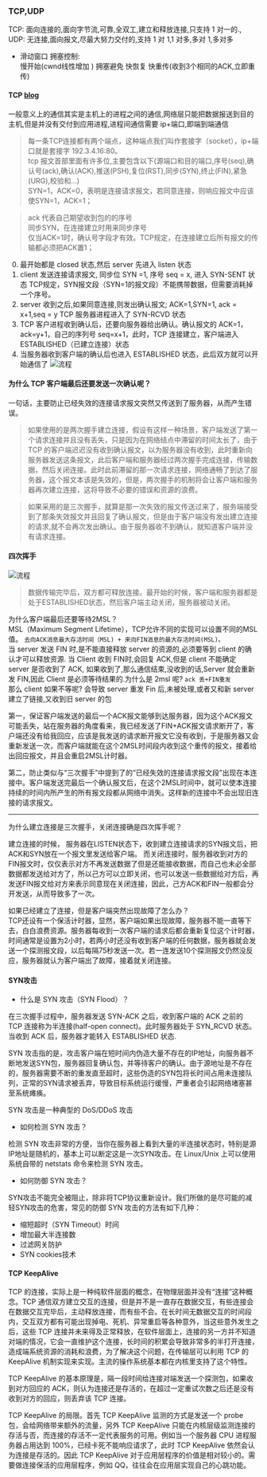 
### TCP,UDP

TCP: 面向连接的,面向字节流,可靠,全双工,建立和释放连接,只支持 1 对一的.,  
UDP: 无连接,面向报文,尽最大努力交付的,支持 1 对 1,1 对多,多对 1,多对多

- 滑动窗口 拥塞控制:  
 慢开始(cwnd线性增加 ) 拥塞避免 快恢复 快重传(收到3个相同的ACK,立即重传)
#### TCP [blog](https://blog.csdn.net/qzcsu/article/details/72861891)
一般意义上的通信其实是主机上的进程之间的通信,网络层只能把数据报送到目的主机,但是并没有交付到应用进程,进程间通信需要 ip+端口,即端到端通信  
> 每一条TCP连接都有两个端点，这种端点我们叫作套接字（socket），ip+端口就是套接字 192.3.4.16:80。  
> tcp 报文首部里面有许多位,主要包含以下(源端口和目的端口,序号(seq),确认号(ack),确认(ACK),推送(PSH),复位(RST),同步(SYN),终止(FIN),紧急(URG),校验和...)  
> SYN=1，ACK=0，表明是连接请求报文，若同意连接，则响应报文中应该使SYN=1，ACK=1；




> ack 代表自己期望收到包的的序号  
> 同步SYN，在连接建立时用来同步序号  
> 仅当ACK=1时，确认号字段才有效。TCP规定，在连接建立后所有报文的传输都必须把ACK置1；   

0. 最开始都是 closed 状态,然后 server 先进入 listen 状态
1. client 发送连接请求报文, 同步位 SYN =1, 序号 seq = x, 进入 SYN-SENT 状态 TCP规定，SYN报文段（SYN=1的报文段）不能携带数据，但需要消耗掉一个序号。
2. server 收到之后,如果同意连接,则发出确认报文; ACK=1,SYN=1, ack = x+1,seq = y TCP 服务器进程进入了 SYN-RCVD 状态
3. TCP 客户进程收到确认后，还要向服务器给出确认。确认报文的 ACK=1，ack=y+1，自己的序列号 seq=x+1，此时，TCP 连接建立，客户端进入 ESTABLISHED（已建立连接）状态
4. 当服务器收到客户端的确认后也进入 ESTABLISHED 状态，此后双方就可以开始通信了
   ![流程](https://imgconvert.csdnimg.cn/aHR0cDovL2ltZy5ibG9nLmNzZG4ubmV0LzIwMTcwNjA1MTEwNDA1NjY2?x-oss-process=image/format,png)

#### 为什么 TCP 客户端最后还要发送一次确认呢？

一句话，主要防止已经失效的连接请求报文突然又传送到了服务器，从而产生错误。

> 如果使用的是两次握手建立连接，假设有这样一种场景，客户端发送了第一个请求连接并且没有丢失，只是因为在网络结点中滞留的时间太长了，由于 TCP 的客户端迟迟没有收到确认报文，以为服务器没有收到，此时重新向服务器发送这条报文，此后客户端和服务器经过两次握手完成连接，传输数据，然后关闭连接。此时此前滞留的那一次请求连接，网络通畅了到达了服务器，这个报文本该是失效的，但是，两次握手的机制将会让客户端和服务器再次建立连接，这将导致不必要的错误和资源的浪费。

> 如果采用的是三次握手，就算是那一次失效的报文传送过来了，服务端接受到了那条失效报文并且回复了确认报文，但是由于客户端没有发出建立连接的请求,就不会再次发出确认。由于服务器收不到确认，就知道客户端并没有请求连接。

#### 四次挥手

![流程](https://imgconvert.csdnimg.cn/aHR0cDovL2ltZy5ibG9nLmNzZG4ubmV0LzIwMTcwNjA2MDg0ODUxMjcy?x-oss-process=image/format,png)

> 数据传输完毕后，双方都可释放连接。最开始的时候，客户端和服务器都是处于ESTABLISHED状态，然后客户端主动关闭，服务器被动关闭。


为什么客户端最后还要等待2MSL？  
MSL（Maximum Segment Lifetime），TCP允许不同的实现可以设置不同的MSL值。 `去向ACK消息最大存活时间（MSL) + 来向FIN消息的最大存活时间(MSL)。`  
当 server 发送 FIN 时,是不能直接释放 server 的资源的,必须要等到 client 的确认才可以释放资源.  当 Client 收到 FIN时,会回复 ACK,但是 client 不能确定 server 是否收到了 ACK, 如果收到了,那么通信结束,没收到的话,Server 就会重新发 FIN,因此 Client 是必须等待结果的.为什么是 2msl 呢? `ack 丢+FIN重发`  
那么 client 如果不等呢? 会导致 server 重发 Fin 后,未被处理,或者又和新 server 建立了链接,又收到旧 server 的包   



第一，保证客户端发送的最后一个ACK报文能够到达服务器，因为这个ACK报文可能丢失，站在服务器的角度看来，我已经发送了FIN+ACK报文请求断开了，客户端还没有给我回应，应该是我发送的请求断开报文它没有收到，于是服务器又会重新发送一次，而客户端就能在这个2MSL时间段内收到这个重传的报文，接着给出回应报文，并且会重启2MSL计时器。

第二，防止类似与“三次握手”中提到了的“已经失效的连接请求报文段”出现在本连接中。客户端发送完最后一个确认报文后，在这个2MSL时间中，就可以使本连接持续的时间内所产生的所有报文段都从网络中消失。这样新的连接中不会出现旧连接的请求报文。

------------------------

为什么建立连接是三次握手，关闭连接确是四次挥手呢？  

建立连接的时候， 服务器在LISTEN状态下，收到建立连接请求的SYN报文后，把ACK和SYN放在一个报文里发送给客户端。
而关闭连接时，服务器收到对方的FIN报文时，仅仅表示对方不再发送数据了但是还能接收数据，而自己也未必全部数据都发送给对方了，所以己方可以立即关闭，也可以发送一些数据给对方后，再发送FIN报文给对方来表示同意现在关闭连接，因此，己方ACK和FIN一般都会分开发送，从而导致多了一次。

如果已经建立了连接，但是客户端突然出现故障了怎么办？  
TCP还设有一个保活计时器，显然，客户端如果出现故障，服务器不能一直等下去，白白浪费资源。服务器每收到一次客户端的请求后都会重新复位这个计时器，时间通常是设置为2小时，若两小时还没有收到客户端的任何数据，服务器就会发送一个探测报文段，以后每隔75秒发送一次。若一连发送10个探测报文仍然没反应，服务器就认为客户端出了故障，接着就关闭连接。


#### SYN攻击
- 什么是 SYN 攻击（SYN Flood）？  

在三次握手过程中，服务器发送 SYN-ACK 之后，收到客户端的 ACK 之前的 TCP 连接称为半连接(half-open connect)。此时服务器处于 SYN_RCVD 状态。当收到 ACK 后，服务器才能转入 ESTABLISHED 状态.

SYN 攻击指的是，攻击客户端在短时间内伪造大量不存在的IP地址，向服务器不断地发送SYN包，服务器回复确认包，并等待客户的确认。由于源地址是不存在的，服务器需要不断的重发直至超时，这些伪造的SYN包将长时间占用未连接队列，正常的SYN请求被丢弃，导致目标系统运行缓慢，严重者会引起网络堵塞甚至系统瘫痪。

SYN 攻击是一种典型的 DoS/DDoS 攻击
- 如何检测 SYN 攻击？

检测 SYN 攻击非常的方便，当你在服务器上看到大量的半连接状态时，特别是源IP地址是随机的，基本上可以断定这是一次SYN攻击。在 Linux/Unix 上可以使用系统自带的 netstats 命令来检测 SYN 攻击。

- 如何防御 SYN 攻击？

SYN攻击不能完全被阻止，除非将TCP协议重新设计。我们所做的是尽可能的减轻SYN攻击的危害，常见的防御 SYN 攻击的方法有如下几种：
- 缩短超时（SYN Timeout）时间
- 增加最大半连接数
- 过滤网关防护
- SYN cookies技术

#### TCP KeepAlive
TCP 的连接，实际上是一种纯软件层面的概念，在物理层面并没有“连接”这种概念。TCP 通信双方建立交互的连接，但是并不是一直存在数据交互，有些连接会在数据交互完毕后，主动释放连接，而有些不会。在长时间无数据交互的时间段内，交互双方都有可能出现掉电、死机、异常重启等各种意外，当这些意外发生之后，这些 TCP 连接并未来得及正常释放，在软件层面上，连接的另一方并不知道对端的情况，它会一直维护这个连接，长时间的积累会导致非常多的半打开连接，造成端系统资源的消耗和浪费，为了解决这个问题，在传输层可以利用 TCP 的 KeepAlive 机制实现来实现。主流的操作系统基本都在内核里支持了这个特性。

TCP KeepAlive 的基本原理是，隔一段时间给连接对端发送一个探测包，如果收到对方回应的 ACK，则认为连接还是存活的，在超过一定重试次数之后还是没有收到对方的回应，则丢弃该 TCP 连接。

TCP KeepAlive 的局限。首先 TCP KeepAlive 监测的方式是发送一个 probe 包，会给网络带来额外的流量，另外 TCP KeepAlive 只能在内核层级监测连接的存活与否，而连接的存活不一定代表服务的可用。例如当一个服务器 CPU 进程服务器占用达到 100%，已经卡死不能响应请求了，此时 TCP KeepAlive 依然会认为连接是存活的。因此 TCP KeepAlive 对于应用层程序的价值是相对较小的。需要做连接保活的应用层程序，例如 QQ，往往会在应用层实现自己的心跳功能。
